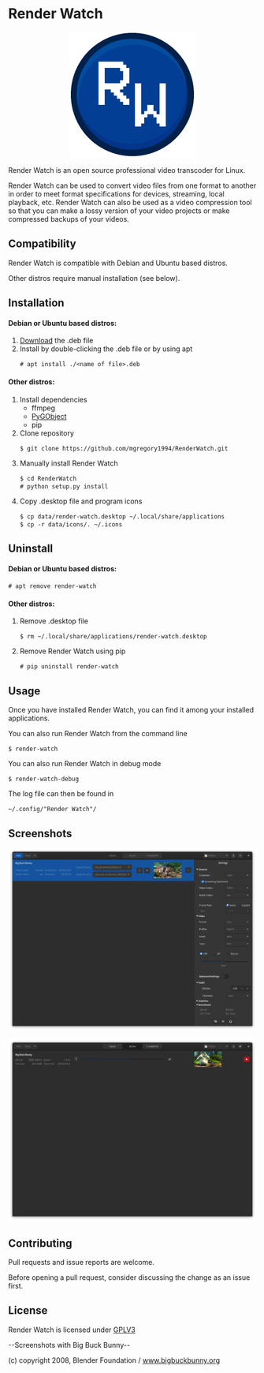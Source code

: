 # Render Watch
<p align="center">
  <img src="https://github.com/mgregory1994/RenderWatch/blob/main/src/render_watch/render_watch_data/RenderWatch.png" alt="Render Watch Icon"/>
</p>

Render Watch is an open source professional video transcoder for Linux.

Render Watch can be used to convert video files from one format to another
in order to meet format specifications for devices, streaming, local playback, 
etc. Render Watch can also be used as a video compression tool so that you 
can make a lossy version of your video projects or make compressed backups 
of your videos.

## Compatibility
Render Watch is compatible with Debian and Ubuntu based distros.

Other distros require manual installation (see below).

## Installation
#### Debian or Ubuntu based distros:
1. [Download](https://github.com/mgregory1994/RenderWatch/releases/tag/v0.1.0-beta) the .deb file
2. Install by double-clicking the .deb file or by using apt
    ```console
    # apt install ./<name of file>.deb
    ```
   
#### Other distros:
1. Install dependencies
    * ffmpeg
    * [PyGObject](https://pygobject.readthedocs.io/en/latest/getting_started.html)
    * pip
2. Clone repository
    ```console
    $ git clone https://github.com/mgregory1994/RenderWatch.git
    ```
3. Manually install Render Watch
    ```console
    $ cd RenderWatch
    # python setup.py install
    ```
4. Copy .desktop file and program icons
    ```console
    $ cp data/render-watch.desktop ~/.local/share/applications
    $ cp -r data/icons/. ~/.icons
    ```

## Uninstall
#### Debian or Ubuntu based distros:
```console
# apt remove render-watch
```

#### Other distros:
1. Remove .desktop file
    ```console
    $ rm ~/.local/share/applications/render-watch.desktop
    ```
2. Remove Render Watch using pip
    ```console
    # pip uninstall render-watch
    ```

## Usage
Once you have installed Render Watch, you can find it among your installed
applications.

You can also run Render Watch from the command line
```console
$ render-watch
```

You can also run Render Watch in debug mode
```console
$ render-watch-debug
```

The log file can then be found in
```console
~/.config/"Render Watch"/
```

## Screenshots
<p align="center">
  <img src="https://github.com/mgregory1994/RenderWatch/blob/main/src/render_watch/render_watch_data/screenshots/rw_import.png"
  alt="Render Watch Import" />
</p>

<p align="center">
  <img src="https://github.com/mgregory1994/RenderWatch/blob/main/src/render_watch/render_watch_data/screenshots/rw_encode.png"
  alt="Render Watch Encoding" />
</p>

## Contributing
Pull requests and issue reports are welcome.

Before opening a pull request, consider discussing the change
as an issue first.

## License
Render Watch is licensed under [GPLV3](https://www.gnu.org/licenses/gpl-3.0.en.html)

--Screenshots with Big Buck Bunny--

(c) copyright 2008, Blender Foundation / www.bigbuckbunny.org